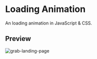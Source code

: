 <h1>Loading Animation</h1>
An loading animation in JavaScript & CSS.

<h2>Preview</h2>

![grab-landing-page](https://github.com/danielusi/loading-animation/blob/main/preview.gif)
